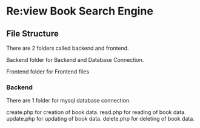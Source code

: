 # Re:view Book Search Engine

## File Structure

There are 2 folders called backend and frontend.

Backend folder for Backend and Database Connection. 

Frontend folder for Frontend files

### Backend

There are 1 folder for mysql database connection.

create.php for creation of book data.
read.php for reading of book data.
update.php for updating of book data.
delete.php for deleting of book data.